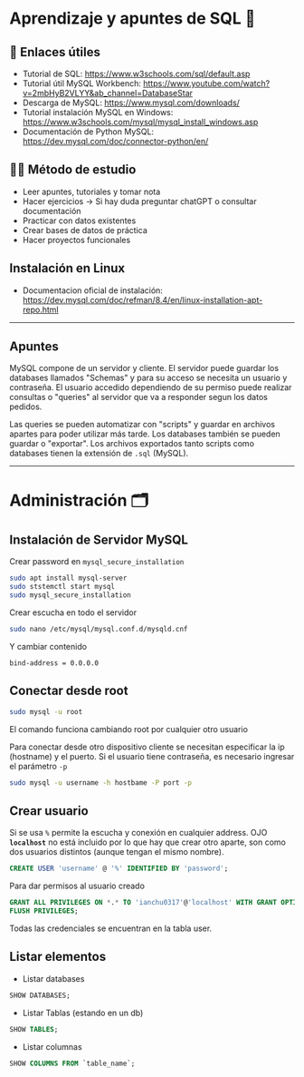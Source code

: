 # Aprendizaje y apuntes de SQL 💾

## 📎 Enlaces útiles 
- Tutorial de SQL: https://www.w3schools.com/sql/default.asp
- Tutorial útil MySQL Workbench: https://www.youtube.com/watch?v=2mbHyB2VLYY&ab_channel=DatabaseStar
- Descarga de MySQL: https://www.mysql.com/downloads/
- Tutorial instalación MySQL en Windows: https://www.w3schools.com/mysql/mysql_install_windows.asp
- Documentación de Python MySQL: https://dev.mysql.com/doc/connector-python/en/


## 👨‍🎓 Método de estudio 
- Leer apuntes, tutoriales y tomar nota
- Hacer ejercicios → Si hay duda preguntar chatGPT o consultar documentación
- Practicar con datos existentes
- Crear bases de datos de práctica
- Hacer proyectos funcionales

## Instalación en Linux
- Documentacion oficial de instalación: https://dev.mysql.com/doc/refman/8.4/en/linux-installation-apt-repo.html



----
## Apuntes

MySQL compone de un servidor y cliente. El servidor puede guardar los databases llamados "Schemas" y para su acceso se necesita un usuario y contraseña.
El usuario accedido dependiendo de su permiso puede realizar consultas o "queries" al servidor que va a responder segun los datos pedidos. 

Las queries se pueden automatizar con "scripts" y guardar en archivos apartes para poder utilizar más tarde. Los databases también se pueden guardar o "exportar".
Los archivos exportados tanto scripts como databases tienen la extensión de `.sql` (MySQL).

---

# Administración 🗂️

## Instalación de Servidor MySQL

Crear password en `mysql_secure_installation`

```sh
sudo apt install mysql-server
sudo ststemctl start mysql
sudo mysql_secure_installation
```

Crear escucha en todo el servidor
```sh
sudo nano /etc/mysql/mysql.conf.d/mysqld.cnf
```

Y cambiar contenido 

```
bind-address = 0.0.0.0
```

## Conectar desde root
```sh
sudo mysql -u root
```
El comando funciona cambiando root por cualquier otro usuario

Para conectar desde otro dispositivo cliente se necesitan especificar la ip (hostname) y el puerto.
Si el usuario tiene contraseña, es necesario ingresar el parámetro `-p`
```sh
sudo mysql -u username -h hostbame -P port -p
```

## Crear usuario
Si se usa `%` permite la escucha y conexión en cualquier address. 
OJO **`localhost`** no está incluido por lo que hay que crear otro aparte, son como dos usuarios distintos (aunque tengan el mismo nombre). 
```sql
CREATE USER 'username' @ '%' IDENTIFIED BY 'password';
```

Para dar permisos al usuario creado
```sql
GRANT ALL PRIVILEGES ON *.* TO 'ianchu0317'@'localhost' WITH GRANT OPTION;
FLUSH PRIVILEGES;
```

Todas las credenciales se encuentran en la tabla user. 


## Listar elementos

- Listar databases
```sql
SHOW DATABASES;
```

- Listar Tablas (estando en un db)
```sql
SHOW TABLES;
```

- Listar columnas
```sql
SHOW COLUMNS FROM `table_name`;
```



 
